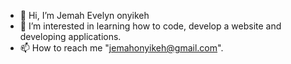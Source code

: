 - 👋 Hi, I’m Jemah Evelyn onyikeh
- 👀 I’m interested in learning how to code, develop a website and developing applications.
- 📫 How to reach me "jemahonyikeh@gmail.com".

